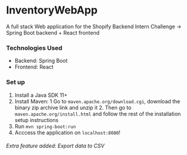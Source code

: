 # InventoryWebApp
A full stack Web application for the Shopify Backend Intern Challenge -> Spring Boot backend + React frontend

### Technologies Used
- Backend: Spring Boot
- Frontend: React

### Set up
1. Install a Java SDK 11+ 
2. Install Maven:
    1  Go to `maven.apache.org/download.cgi`, download the binary zip archive link and unzip it
    2. Then go to `maven.apache.org/install.html` and follow the rest of the installation setup instructions
4. Run `mvn spring-boot:run`
5. Acccess the application on `localhost:8080`!


###### Extra feature added: Export data to CSV
